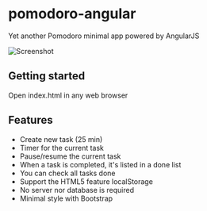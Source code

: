 # pomodoro-angular
Yet another Pomodoro minimal app powered by AngularJS

![Screenshot](http://s24.postimg.org/z3fy2fx3p/Captura_de_pantalla_2015_03_02_09_22_57.png)

## Getting started
Open index.html in any web browser

## Features
- Create new task (25 min)
- Timer for the current task
- Pause/resume the current task
- When a task is completed, it's listed in a done list
- You can check all tasks done
- Support the HTML5 feature localStorage
- No server nor database is required
- Minimal style with Bootstrap
